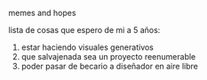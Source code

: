 memes and hopes

lista de cosas que espero de mi a 5 años: 
	
1. estar haciendo visuales generativos 
2. que salvajenada sea un proyecto reenumerable 
3. poder pasar de becario a diseñador en aire libre 
